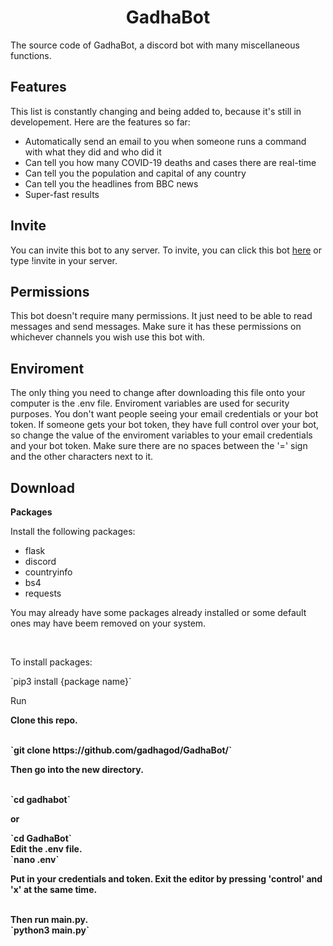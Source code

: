<h1><center>GadhaBot</center></h1>
The source code of GadhaBot, a discord bot with many miscellaneous functions.
<h2>Features</h2>
This list is constantly changing and being added to, because it's still in developement. Here are the features so far:
<ul>
  <li>Automatically send an email to you when someone runs a command with what they did and who did it</li>
  <li>Can tell you how many COVID-19 deaths and cases there are real-time</li>
  <li>Can tell you the population and capital of any country</li>
  <li>Can tell you the headlines from BBC news</li>
  <li>Super-fast results</li>
</ul>
<h2>Invite</h2>
<p>You can invite this bot to any server. To invite, you can click this bot <a href="https://discord.com/oauth2/authorize?client_id=714911868455747629&permissions=0&scope=bot">here</a> or type !invite in your server. </p>
<h2>Permissions</h2>
<p>This bot doesn't require many permissions. It just need to be able to read messages and send messages. Make sure it has these permissions on whichever channels you wish use this bot with.</p>
<h2>Enviroment</h2>
<p>The only thing you need to change after downloading this file onto your computer is the .env file. Enviroment variables are used for security purposes. You don't want people seeing your email credentials or your bot token. If someone gets your bot token, they have full control over your bot, so change the value of the enviroment variables to your email credentials and your bot token. Make sure there are no spaces between the '=' sign and the other characters next to it.</p>
<h2>Download</h2>
<p><b>Packages</b></p>
Install the following packages: 
<ul>
  <li>flask</li>
  <li>discord</li>
  <li>countryinfo</li>
  <li>bs4</li>
  <li>requests</li>
</ul>
<p>You may already have some packages already installed or some default ones may have beem removed on your system.</p><br>
</p>To install packages:</p>
`pip3 install {package name}`
<p></b>Run<b></p>
<p>Clone this repo.</p> <br>
`git clone https://github.com/gadhagod/GadhaBot/` <br>
<p>Then go into the new directory.</p><br>
`cd gadhabot` <p> or </p> `cd GadhaBot`<br>
Edit the .env file.<br>
`nano .env`<br>
<p>Put in your credentials and token. Exit the editor by pressing 'control' and 'x' at the same time.</p><br>
Then run main.py.<br>
`python3 main.py`<br>
